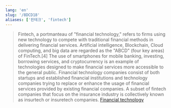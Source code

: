 ```yaml
---
lang: 'en'
slug: '/8DCD18'
aliases: ['핀테크', 'fintech']
---
```


> Fintech, a portmanteau of "financial technology," refers to firms using new technology to compete with traditional financial methods in delivering financial services. Artificial intelligence, Blockchain, Cloud computing, and big data are regarded as the "ABCD" (four key areas) of FinTech.[4] The use of smartphones for mobile banking, investing, borrowing services, and cryptocurrency is an example of technologies designed to make financial services more accessible to the general public. Financial technology companies consist of both startups and established financial institutions and technology companies trying to replace or enhance the usage of financial services provided by existing financial companies. A subset of fintech companies that focus on the insurance industry is collectively known as insurtech or insuretech companies. [Financial technology](https://en.wikipedia.org/wiki/Financial_technology)
